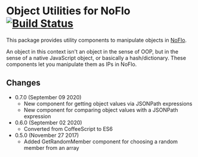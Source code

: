 Object Utilities for NoFlo [![Build Status](https://secure.travis-ci.org/noflo/noflo-objects.png?branch=master)](https://travis-ci.org/noflo/noflo-objects)
===============================

This package provides utility components to manipulate objects in
[NoFlo](http://noflojs.org/).

An object in this context isn't an object in the sense of OOP, but in
the sense of a native JavaScript object, or basically a hash/dictionary.
These components let you manipulate them as IPs in NoFlo.

## Changes

* 0.7.0 (September 09 2020)
  - New component for getting object values via JSONPath expressions
  - New component for comparing object values with a JSONPath expression
* 0.6.0 (September 02 2020)
  - Converted from CoffeeScript to ES6
* 0.5.0 (November 27 2017)
  - Added GetRandomMember component for choosing a random member from an array
